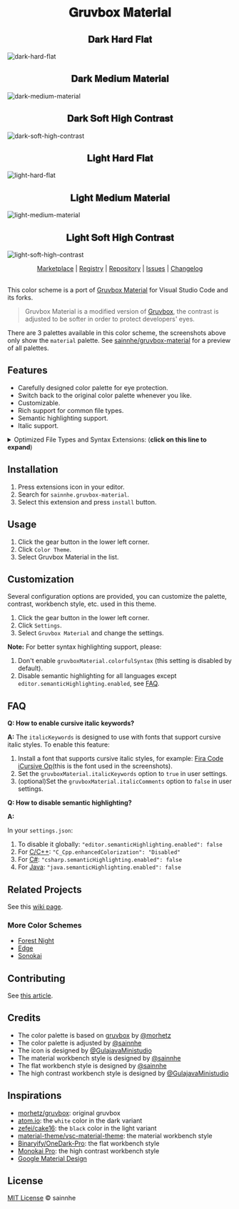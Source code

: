 <h1 align="center">
𝐆𝐫𝐮𝐯𝐛𝐨𝐱 𝐌𝐚𝐭𝐞𝐫𝐢𝐚𝐥
</h1>

<h2 align="center">
𝐃𝐚𝐫𝐤 𝐇𝐚𝐫𝐝 𝐅𝐥𝐚𝐭
</h2>

![dark-hard-flat](https://gitlab.com/sainnhe/img/-/raw/master/gm-vsc-dark-hard-flat.png)

<h2 align="center">
𝐃𝐚𝐫𝐤 𝐌𝐞𝐝𝐢𝐮𝐦 𝐌𝐚𝐭𝐞𝐫𝐢𝐚𝐥
</h2>

![dark-medium-material](https://gitlab.com/sainnhe/img/-/raw/master/gm-vsc-dark-medium-material.png)

<h2 align="center">
𝐃𝐚𝐫𝐤 𝐒𝐨𝐟𝐭 𝐇𝐢𝐠𝐡 𝐂𝐨𝐧𝐭𝐫𝐚𝐬𝐭
</h2>

![dark-soft-high-contrast](https://gitlab.com/sainnhe/img/-/raw/master/gm-vsc-dark-soft-high-contrast.png)

<h2 align="center">
𝐋𝐢𝐠𝐡𝐭 𝐇𝐚𝐫𝐝 𝐅𝐥𝐚𝐭
</h2>

![light-hard-flat](https://gitlab.com/sainnhe/img/-/raw/master/gm-vsc-light-hard-flat.png)

<h2 align="center">
𝐋𝐢𝐠𝐡𝐭 𝐌𝐞𝐝𝐢𝐮𝐦 𝐌𝐚𝐭𝐞𝐫𝐢𝐚𝐥
</h2>

![light-medium-material](https://gitlab.com/sainnhe/img/-/raw/master/gm-vsc-light-medium-material.png)

<h2 align="center">
𝐋𝐢𝐠𝐡𝐭 𝐒𝐨𝐟𝐭 𝐇𝐢𝐠𝐡 𝐂𝐨𝐧𝐭𝐫𝐚𝐬𝐭
</h2>

![light-soft-high-contrast](https://gitlab.com/sainnhe/img/-/raw/master/gm-vsc-light-soft-high-contrast.png)

<p align="center">
  <a href="https://marketplace.visualstudio.com/items?itemName=sainnhe.gruvbox-material">Marketplace</a> |
  <a href="https://open-vsx.org/extension/sainnhe/gruvbox-material">Registry</a> |
  <a href="https://github.com/sainnhe/gruvbox-material-vscode">Repository</a> |
  <a href="https://github.com/sainnhe/gruvbox-material-vscode/issues">Issues</a> |
  <a href="https://github.com/sainnhe/gruvbox-material-vscode/blob/master/CHANGELOG.md">Changelog</a>
  <br><br>
</p>

This color scheme is a port of [Gruvbox Material](https://github.com/sainnhe/gruvbox-material) for Visual Studio Code and its forks.

> Gruvbox Material is a modified version of [Gruvbox](https://github.com/morhetz/gruvbox), the contrast is adjusted to be softer in order to protect developers' eyes.

There are 3 palettes available in this color scheme, the screenshots above only show the `material` palette. See [sainnhe/gruvbox-material](https://github.com/sainnhe/gruvbox-material) for a preview of all palettes.

## Features

- Carefully designed color palette for eye protection.
- Switch back to the original color palette whenever you like.
- Customizable.
- Rich support for common file types.
- Semantic highlighting support.
- Italic support.

<details>
  <summary>Optimized File Types and Syntax Extensions: (<b>click on this line to expand</b>)</summary>

The following file types and syntax extensions are basically optimized, feedback is welcome :)

- **C#:** builtin
- **C++:** buildin, [Better C++ Syntax](https://marketplace.visualstudio.com/items?itemName=jeff-hykin.better-cpp-syntax), [C/C++](https://github.com/Microsoft/vscode-cpptools)
- **C:** builtin
- **Clojure:** builtin
- **CMake:** [CMake](https://marketplace.visualstudio.com/items?itemName=twxs.cmake)
- **CoffeeScript:** builtin
- **CSS:** builtin
- **Dart:** [Dart](https://marketplace.visualstudio.com/items?itemName=Dart-Code.dart-code)
- **Diff:** builtin
- **Dockerfile:** builtin, [vscode-docker-syntax](https://marketplace.visualstudio.com/items?itemName=dunstontc.vscode-docker-syntax), [Better Dockerfile Syntax](https://marketplace.visualstudio.com/items?itemName=jeff-hykin.better-dockerfile-syntax)
- **Elixir:** [vscode-elixir](https://marketplace.visualstudio.com/items?itemName=mjmcloug.vscode-elixir)
- **Elm:** [elm](https://marketplace.visualstudio.com/items?itemName=Elmtooling.elm-ls-vscode)
- **Erlang:** [erlang](https://marketplace.visualstudio.com/items?itemName=pgourlain.erlang)
- **F#:** builtin
- **Fish:** [fish-vscode](https://marketplace.visualstudio.com/items?itemName=skyapps.fish-vscode)
- **Fortran:** [Modern Fortran](https://marketplace.visualstudio.com/items?itemName=krvajalm.linter-gfortran)
- **Git:** builtin
- **Go:** builtin
- **GraphQL:** [GraphQL](https://marketplace.visualstudio.com/items?itemName=Prisma.vscode-graphql), [GraphQL for VSCode](https://marketplace.visualstudio.com/items?itemName=kumar-harsh.graphql-for-vscode)
- **Groovy:** builtin
- **Haskell:** [Haskell Syntax Highlighting](https://marketplace.visualstudio.com/items?itemName=justusadam.language-haskell)
- **Html:** builtin
- **Java:** builtin
- **JavaScript:** builtin ([~~Babel JavaScript~~](https://marketplace.visualstudio.com/items?itemName=mgmcdermott.vscode-language-babel) not recommend [#6](https://github.com/sainnhe/gruvbox-material-vscode/issues/6))
- **JSON:** builtin
- **JSX:** builtin
- **Julia:** [Julia](https://marketplace.visualstudio.com/items?itemName=julialang.language-julia)
- **Kotlin:** [Kotlin Language](https://marketplace.visualstudio.com/items?itemName=mathiasfrohlich.Kotlin)
- **LaTex:** [LaTex](https://marketplace.visualstudio.com/items?itemName=torn4dom4n.latex-support)
- **LESS:** builtin
- **Lisp:** [Lisp](https://marketplace.visualstudio.com/items?itemName=mattn.Lisp)
- **Lua:** builtin, [Lua Plus](https://marketplace.visualstudio.com/items?itemName=jep-a.lua-plus)
- **Makefile:** builtin
- **Markdown:** builtin
- **ObjectiveC:** builtin
- **Perl:** builtin
- **PHP:** builtin
- **PowerShell:** builtin
- **Protobuf:** [vscode-proto3](https://marketplace.visualstudio.com/items?itemName=zxh404.vscode-proto3)
- **Pug:** builtin
- **PureScript:** [PureScript IDE](https://marketplace.visualstudio.com/items?itemName=nwolverson.ide-purescript)
- **Python:** builtin
- **R:** builtin
- **reStructuredText:** [reStructuredText](https://marketplace.visualstudio.com/items?itemName=lextudio.restructuredtext)
- **Ruby:** [Ruby Language Colorization](https://marketplace.visualstudio.com/items?itemName=groksrc.ruby)
- **Rust:** builtin, [vscode-rust-syntax](https://marketplace.visualstudio.com/items?itemName=dunstontc.vscode-rust-syntax)
- **SASS:** [Sass](https://marketplace.visualstudio.com/items?itemName=Syler.sass-indented)
- **Scala:** [Scala Syntax (official)](https://marketplace.visualstudio.com/items?itemName=scala-lang.scala)
- **Shell:** builtin, [Better Shell Syntax](https://marketplace.visualstudio.com/items?itemName=jeff-hykin.better-shellscript-syntax)
- **SQL:** builtin
- **Stylus:** [Stylus](https://marketplace.visualstudio.com/items?itemName=sysoev.language-stylus)
- **Swift:** builtin
- **Tmux:** [tmux](https://marketplace.visualstudio.com/items?itemName=malmaud.tmux)
- **TOML:** [Better TOML](https://marketplace.visualstudio.com/items?itemName=bungcip.better-toml)
- **TSX:** builtin
- **TypeScript:** builtin
- **VimL:** [vscode-viml-syntax](https://marketplace.visualstudio.com/items?itemName=dunstontc.viml)
- **VUE:** [jcbuisson.vue](https://marketplace.visualstudio.com/items?itemName=jcbuisson.vue), [liuji-jim.vue](https://marketplace.visualstudio.com/items?itemName=liuji-jim.vue)
- **Xml:** builtin
- **YAML:** builtin

</details>

## Installation

1. Press extensions icon in your editor.
2. Search for `sainnhe.gruvbox-material`.
3. Select this extension and press `install` button.

## Usage

1. Click the gear button in the lower left corner.
2. Click `Color Theme`.
3. Select Gruvbox Material in the list.

## Customization

Several configuration options are provided, you can customize the palette, contrast, workbench style, etc. used in this theme.

1. Click the gear button in the lower left corner.
2. Click `Settings`.
3. Select `Gruvbox Material` and change the settings.

**Note:** For better syntax highlighting support, please:

1. Don't enable `gruvboxMaterial.colorfulSyntax` (this setting is disabled by default).
2. Disable semantic highlighting for all languages except `editor.semanticHighlighting.enabled`, see [FAQ](https://github.com/sainnhe/gruvbox-material-vscode#faq).

## FAQ

**Q: How to enable cursive italic keywords?**

**A:** The `italicKeywords` is designed to use with fonts that support cursive italic styles. To enable this feature:

1. Install a font that supports cursive italic styles, for example: [Fira Code iCursive Op](https://github.com/sainnhe/icursive-nerd-font)(this is the font used in the screenshots).
2. Set the `gruvboxMaterial.italicKeywords` option to `true` in user settings.
3. (optional)Set the `gruvboxMaterial.italicComments` option to `false` in user settings.

**Q: How to disable semantic highlighting?**

**A:**

In your `settings.json`:

1. To disable it globally: `"editor.semanticHighlighting.enabled": false`
2. For [C/C++](https://marketplace.visualstudio.com/items?itemName=ms-vscode.cpptools): `"C_Cpp.enhancedColorization": "Disabled"`
3. For [C#](https://marketplace.visualstudio.com/items?itemName=ms-dotnettools.csharp): `"csharp.semanticHighlighting.enabled": false`
4. For [Java](https://marketplace.visualstudio.com/items?itemName=redhat.java): `"java.semanticHighlighting.enabled": false`

## Related Projects

See this [wiki page](https://github.com/sainnhe/gruvbox-material/wiki/Related-Projects).

### More Color Schemes

- [Forest Night](https://marketplace.visualstudio.com/items?itemName=sainnhe.forest-night)
- [Edge](https://marketplace.visualstudio.com/items?itemName=sainnhe.edge)
- [Sonokai](https://marketplace.visualstudio.com/items?itemName=sainnhe.sonokai)

## Contributing

See [this article](https://www.sainnhe.dev/post/gruvbox-material-vscode-contrib/).

## Credits

- The color palette is based on [gruvbox](https://github.com/morhetz/gruvbox) by [@morhetz](https://github.com/morhetz)
- The color palette is adjusted by [@sainnhe](https://github.com/sainnhe)
- The icon is designed by [@GulajavaMinistudio](https://github.com/GulajavaMinistudio)
- The material workbench style is designed by [@sainnhe](https://github.com/sainnhe)
- The flat workbench style is designed by [@sainnhe](https://github.com/sainnhe)
- The high contrast workbench style is designed by [@GulajavaMinistudio](https://github.com/GulajavaMinistudio)

## Inspirations

- [morhetz/gruvbox](https://github.com/morhetz/gruvbox): original gruvbox
- [atom.io](https://atom.io): the `white` color in the dark variant
- [zefei/cake16](https://github.com/zefei/cake16): the `black` color in the light variant
- [material-theme/vsc-material-theme](https://github.com/material-theme/vsc-material-theme): the material workbench style
- [Binaryify/OneDark-Pro](https://github.com/Binaryify/OneDark-Pro): the flat workbench style
- [Monokai Pro](https://monokai.pro/vscode): the high contrast workbench style
- [Google Material Design](https://www.material.io)

## License

[MIT License](https://github.com/sainnhe/gruvbox-material-vscode/blob/master/LICENSE) © sainnhe

